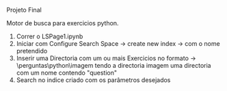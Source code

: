 Projeto Final

Motor de busca para exercicios python.


1) Correr o LSPage1.ipynb
2) Iniciar com Configure Search Space -> create new index -> com o nome pretendido
3) Inserir uma Directoria com um ou mais Exercicios no formato -> \perguntas\python\imagem tendo a directoria imagem uma directoria com um nome contendo "question"
4) Search no indice criado com os parâmetros desejados
